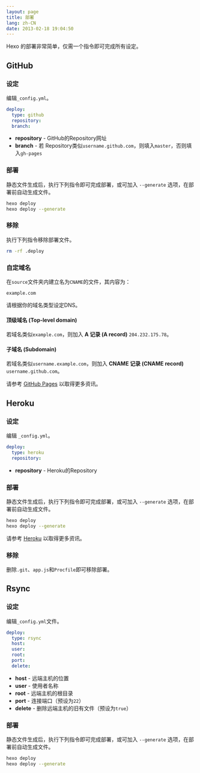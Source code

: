 ```yaml
---
layout: page
title: 部署
lang: zh-CN
date: 2013-02-18 19:04:50
---
```


Hexo 的部署非常简单，仅需一个指令即可完成所有设定。

## GitHub

### 设定

编辑`_config.yml`。

``` yaml
deploy:
  type: github
  repository:
  branch:
```

- **repository** - GitHub的Repository网址
- **branch** - 若 Repository类似`username.github.com`，则填入`master`，否则填入`gh-pages`

### 部署

静态文件生成后，执行下列指令即可完成部署，或可加入 `--generate` 选项，在部署前自动生成文件。

``` bash
hexo deploy
hexo deploy --generate
```

### 移除

执行下列指令移除部署文件。

``` bash
rm -rf .deploy
```

### 自定域名

在`source`文件夹内建立名为`CNAME`的文件，其内容为：

```
example.com
```

请根据你的域名类型设定DNS。

#### 顶级域名 (Top-level domain)

若域名类似`example.com`，则加入 **A 记录 (A record)** `204.232.175.78`。

#### 子域名 (Subdomain)

若域名类似`username.example.com`，则加入 **CNAME 记录 (CNAME record)** `username.github.com`。

请参考 [GitHub Pages][1] 以取得更多资讯。

## Heroku

### 设定

编辑 `_config.yml`。

``` yaml
deploy:
  type: heroku
  repository:
```

- **repository** - Heroku的Repository

### 部署

静态文件生成后，执行下列指令即可完成部署，或可加入 `--generate` 选项，在部署前自动生成文件。

``` bash
hexo deploy
hexo deploy --generate
```

请参考 [Heroku][2] 以取得更多资讯。

### 移除

删除`.git`、`app.js`和`Procfile`即可移除部署。

## Rsync

### 设定

编辑`_config.yml`文件。

``` yaml
deploy:
  type: rsync
  host:
  user:
  root:
  port:
  delete:
```

- **host** - 远端主机的位置
- **user** - 使用者名称
- **root** - 远端主机的根目录
- **port** - 连接端口（预设为`22`）
- **delete** - 删除远端主机的旧有文件（预设为`true`）

### 部署

静态文件生成后，执行下列指令即可完成部署，或可加入 `--generate` 选项，在部署前自动生成文件。

``` bash
hexo deploy
hexo deploy --generate
```

[1]: https://help.github.com/articles/setting-up-a-custom-domain-with-pages
[2]: https://devcenter.heroku.com/